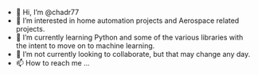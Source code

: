 - 👋 Hi, I’m @chadr77
- 👀 I’m interested in home automation projects and Aerospace related projects.
- 🌱 I’m currently learning Python and some of the various libraries with the intent to move on to machine learning.
- 💞️ I’m not currently looking to collaborate, but that may change any day.
- 📫 How to reach me ...

<!---
chadr77/chadr77 is a ✨ special ✨ repository because its `README.md` (this file) appears on your GitHub profile.
You can click the Preview link to take a look at your changes.
--->
